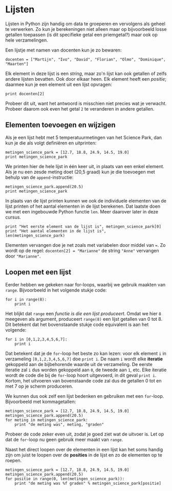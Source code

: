 # Lijsten

Lijsten in Python zijn handig om data te groeperen en vervolgens als geheel te verwerken. Zo kun je berekeningen niet alleen maar op bijvoorbeeld losse getallen toepassen (is dit specifieke getal een priemgetal?) maar ook op hele verzamelingen.

Een lijstje met namen van docenten kun je zo bewaren:

	docenten = ["Martijn", "Ivo", "David", "Florian", "Olmo", "Dominique", "Maarten"]

Elk element in deze lijst is een *string*, maar zo'n lijst kan ook getallen of zelfs andere lijsten bevatten. Ook door elkaar heen. Elk element heeft een *positie*; daarmee kun je een element uit een lijst opvragen:

    print docenten[2]

Probeer dit uit, want het antwoord is misschien niet precies wat je verwacht. Probeer daarom ook even het getal `2` te veranderen in andere getallen.

## Elementen toevoegen en wijzigen

Als je een lijst hebt met 5 temperatuurmetingen van het Science Park, dan kun je die als volgt definiëren en uitprinten:

	metingen_science_park = [12.7, 18.8, 24.9, 14.5, 19.0]
    print metingen_science_park

We printen hier de hele lijst in één keer uit, in plaats van een enkel element. Als je nu een zesde meting doet (20,5 graad) kun je die toevoegen met behulp van de `append`-instructie:

    metingen_science_park.append(20.5)
    print metingen_science_park

In plaats van de lijst printen kunnen we ook de individuele elementen van de lijst printen of het aantal elementen in de lijst berekenen. Dat laatste doen we met een ingebouwde Python functie `len`. Meer daarover later in deze cursus.

    print "Het eerste element van de lijst is", metingen_science_park[0]
    print "Het aantal elementen in de lijst is", len(metingen_science_park)

Elementen vervangen doe je net zoals met variabelen door middel van `=`. Zo wordt op de regel: `docenten[2] = "Marianne"` de string `"Anne"` vervangen door `"Marianne"`.

## Loopen met een lijst

Eerder hebben we gekeken naar for-loops, waarbij we gebruik maakten van `range`. Bijvoorbeeld in het volgende stukje code:

	for i in range(8):
	    print i

Het blijkt dat `range` een *functie is die een lijst produceert*. Omdat we hier `8` meegeven als argument, produceert `range(8)` een lijst getallen van 0 tot 8. Dit betekent dat het bovenstaande stukje code equivalent is aan het volgende:

	for i in [0,1,2,3,4,5,6,7]:
	    print i

Dat betekent dat je de `for`-loop het beste zo kan lezen: voor elk element `i` in verzameling `[0,1,2,3,4,5,6,7]` doe `print i`. De naam `i` wordt elke **iteratie** gekoppeld aan de bijbehorende waarde uit de verzameling. De eerste iteratie zal `i` dus worden gekoppeld aan `0`, de tweede aan `1`, etc. Elke iteratie wordt de code die bij de `for`-loop hoort uitgevoerd, in dit geval `print i`. Kortom, het uitvoeren van bovenstaande code zal dus de getallen 0 tot en met 7 op je scherm produceren.

We kunnen dus ook zelf een lijst bedenken en gebruiken met een `for`-loop. Bijvoorbeeld met kommagetallen:

	metingen_science_park = [12.7, 18.8, 24.9, 14.5, 19.0]
    metingen_science_park.append(20.5)
    for meting in metingen_science_park:
	    print "de meting was", meting, "graden"

Probeer de code zeker even uit, zodat je goed ziet wat de uitvoer is. Let op dat de `for`-loop nu geen gebruik meer maakt van `range`.

Naast het direct loopen over de elementen in een lijst kan het soms handig zijn om juist te loopen over de **posities** in de lijst en zo de elementen op te roepen.

	metingen_science_park = [12.7, 18.8, 24.9, 14.5, 19.0]
    metingen_science_park.append(20.5)
    for positie in range(0, len(metingen_science_park)):
	    print "de meting was %f graden" % metingen_science_park[positie]
